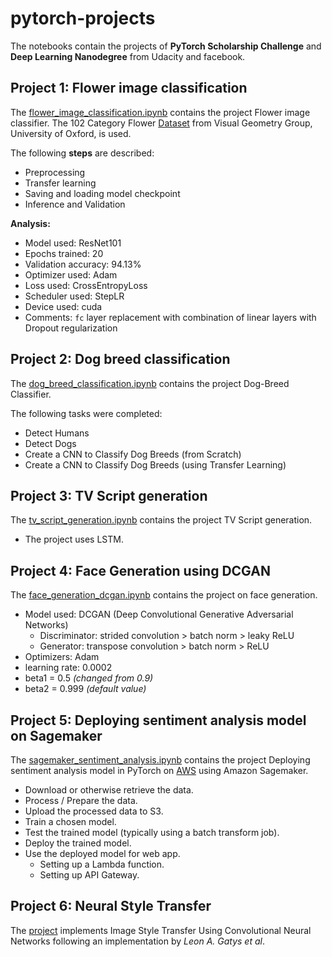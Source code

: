 # pytorch-projects

The notebooks contain the projects of **PyTorch Scholarship Challenge** and **Deep Learning Nanodegree** from Udacity and facebook.

## Project 1: Flower image classification

The [flower_image_classification.ipynb](https://nbviewer.jupyter.org/github/kHarshit/pytorch-projects/blob/master/flower_image_classification.ipynb) contains the project Flower image classifier.
The 102 Category Flower [Dataset](http://www.robots.ox.ac.uk/~vgg/data/flowers/102/index.html) from Visual Geometry Group, University of Oxford, is used.

The following **steps** are described:
* Preprocessing
* Transfer learning
* Saving and loading model checkpoint
* Inference and Validation

**Analysis:**
* Model used: ResNet101
* Epochs trained: 20
* Validation accuracy: 94.13%
* Optimizer used: Adam
* Loss used: CrossEntropyLoss
* Scheduler used: StepLR
* Device used: cuda
* Comments: `fc` layer replacement with combination of linear layers with Dropout regularization 


## Project 2: Dog breed classification

The [dog_breed_classification.ipynb](https://nbviewer.jupyter.org/github/kHarshit/pytorch-projects/blob/master/dog_breed_classification.ipynb) contains the project Dog-Breed Classifier.

The following tasks were completed:

* Detect Humans
* Detect Dogs
* Create a CNN to Classify Dog Breeds (from Scratch)
* Create a CNN to Classify Dog Breeds (using Transfer Learning)


## Project 3: TV Script generation

The [tv_script_generation.ipynb](https://nbviewer.jupyter.org/github/kHarshit/pytorch-projects/blob/master/tv_script_generation.ipynb) contains the project TV Script generation.

* The project uses LSTM.


## Project 4: Face Generation using DCGAN

The [face_generation_dcgan.ipynb](https://nbviewer.jupyter.org/github/kHarshit/pytorch-projects/blob/master/face_generation_dcgan.ipynb) contains the project on face generation.

* Model used: DCGAN (Deep Convolutional Generative Adversarial Networks)
  * Discriminator: strided convolution > batch norm > leaky ReLU
  * Generator: transpose convolution > batch norm > ReLU
* Optimizers: Adam
* learning rate: 0.0002
* beta1 = 0.5  *(changed from 0.9)*
* beta2 = 0.999  *(default value)*


## Project 5: Deploying sentiment analysis model on Sagemaker

The [sagemaker_sentiment_analysis.ipynb](https://nbviewer.jupyter.org/github/kHarshit/pytorch-projects/blob/master/sagemaker_sentiment_analysis.ipynb) contains the project Deploying sentiment analysis model in PyTorch on [AWS](https://aws.amazon.com/) using Amazon Sagemaker.


* Download or otherwise retrieve the data.
* Process / Prepare the data.
* Upload the processed data to S3.
* Train a chosen model.
* Test the trained model (typically using a batch transform job).
* Deploy the trained model.
* Use the deployed model for web app.
    * Setting up a Lambda function.
    * Setting up API Gateway.


## Project 6: Neural Style Transfer

The [project](https://github.com/kHarshit/style-transfer) implements Image Style Transfer Using Convolutional Neural Networks following an implementation by *Leon A. Gatys et al*.
